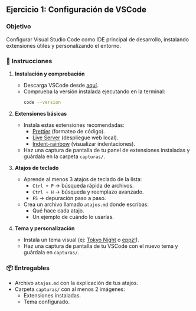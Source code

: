 ## Ejercicio 1: Configuración de VSCode

### Objetivo
Configurar Visual Studio Code como IDE principal de desarrollo, instalando extensiones útiles y personalizando el entorno.

### 📝 Instrucciones
1. **Instalación y comprobación**
   - Descarga VSCode desde [aquí](https://code.visualstudio.com).
   - Comprueba la versión instalada ejecutando en la terminal:
     ```bash
     code --version
     ```

2. **Extensiones básicas**
   - Instala estas extensiones recomendadas:
     - [Prettier](https://marketplace.visualstudio.com/items?itemName=esbenp.prettier-vscode) (formateo de código).
     - [Live Server](https://marketplace.visualstudio.com/items?itemName=ritwickdey.LiveServer) (despliegue web local).
     - [Indent-rainbow](https://marketplace.visualstudio.com/items?itemName=oderwat.indent-rainbow) (visualizar indentaciones).
   - Haz una captura de pantalla de tu panel de extensiones instaladas y guárdala en la carpeta `capturas/`.

3. **Atajos de teclado**
   - Aprende al menos 3 atajos de teclado de la lista:
     - `Ctrl + P` → búsqueda rápida de archivos.
     - `Ctrl + H` → búsqueda y reemplazo avanzado.
     - `F5` → depuración paso a paso.
   - Crea un archivo llamado `atajos.md` donde escribas:
     - Qué hace cada atajo.
     - Un ejemplo de cuándo lo usarías.

4. **Tema y personalización**
   - Instala un tema visual (ej: [Tokyo Night](https://marketplace.visualstudio.com/items?itemName=enkia.tokyo-night) o [eppz!](https://marketplace.visualstudio.com/items?itemName=eppz.eppz-code)).
   - Haz una captura de pantalla de tu VSCode con el nuevo tema y guárdala en `capturas/`.

### 📦 Entregables
- Archivo `atajos.md` con la explicación de tus atajos.
- Carpeta `capturas/` con al menos 2 imágenes:
  - Extensiones instaladas.
  - Tema configurado.
